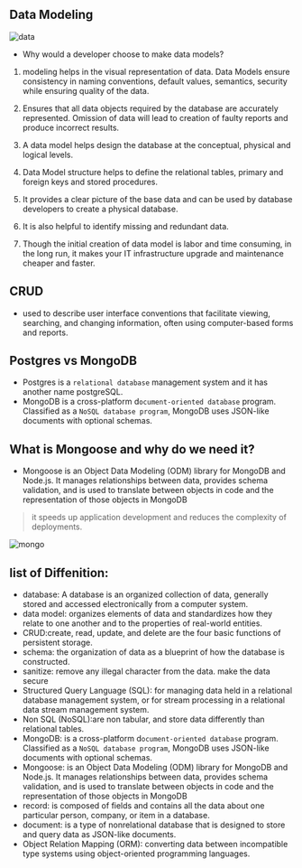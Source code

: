 
## Data Modeling
![data](https://www.guru99.com/images/1/022218_0657_WhatisDataM1.png)
- Why would a developer choose to make data models?
1. modeling helps in the visual representation of data. Data Models ensure consistency in naming conventions, default values, semantics, security while ensuring quality of the data.

1. Ensures that all data objects required by the database are accurately represented. Omission of data will lead to creation of faulty reports and produce incorrect results.

1. A data model helps design the database at the conceptual, physical and logical levels.

1. Data Model structure helps to define the relational tables, primary and foreign keys and stored procedures.

1. It provides a clear picture of the base data and can be used by database developers to create a physical database.

1. It is also helpful to identify missing and redundant data.

1. Though the initial creation of data model is labor and time consuming, in the long run, it makes your IT infrastructure upgrade and maintenance cheaper and faster.

## CRUD
 - used to describe user interface conventions that facilitate viewing, searching, and changing information, often using computer-based forms and reports. 

## Postgres vs MongoDB
- Postgres is a `relational database` management system and it has another name postgreSQL.
- MongoDB is a cross-platform d`ocument-oriented database` program. Classified as a `NoSQL database program`, MongoDB uses JSON-like documents with optional schemas.

## What is Mongoose and why do we need it?
- Mongoose is an Object Data Modeling (ODM) library for MongoDB and Node.js. It manages relationships between data, provides schema validation, and is used to translate between objects in code and the representation of those objects in MongoDB
>  it speeds up application development and reduces the complexity of deployments.

![mongo](https://cdn-media-1.freecodecamp.org/images/0*b5piDNW1dqlkJWKe.)


## list of Diffenition:
- database: A database is an organized collection of data, generally stored and accessed electronically from a computer system. 
- data model: organizes elements of data and standardizes how they relate to one another and to the properties of real-world entities.
- CRUD:create, read, update, and delete are the four basic functions of persistent storage. 
- schema:  the organization of data as a blueprint of how the database is constructed. 
- sanitize: remove any illegal character from the data. make the data secure
- Structured Query Language (SQL): for managing data held in a relational database management system, or for stream processing in a relational data stream management system.
- Non SQL (NoSQL):are non tabular, and store data differently than relational tables. 
- MongoDB: is a cross-platform d`ocument-oriented database` program. Classified as a `NoSQL database program`, MongoDB uses JSON-like documents with optional schemas.
- Mongoose: is an Object Data Modeling (ODM) library for MongoDB and Node.js. It manages relationships between data, provides schema validation, and is used to translate between objects in code and the representation of those objects in MongoDB
- record: is composed of fields and contains all the data about one particular person, company, or item in a database.
- document: is a type of nonrelational database that is designed to store and query data as JSON-like documents.
- Object Relation Mapping (ORM): converting data between incompatible type systems using object-oriented programming languages.